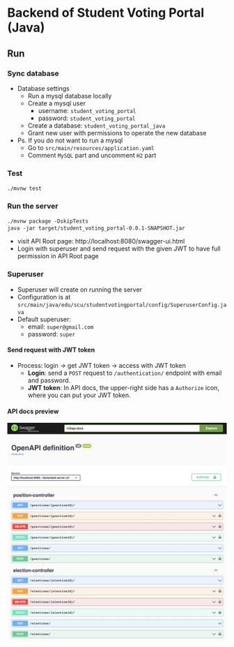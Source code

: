 # Backend of Student Voting Portal (Java)

## Run

### Sync database
- Database settings
    - Run a mysql database locally
    - Create a mysql user
        - username: `student_voting_portal`
        - password: `student_voting_portal`
    - Create a database: `student_voting_portal_java`
    - Grant new user with permissions to operate the new database
- Ps. If you do not want to run a mysql
    - Go to `src/main/resources/application.yaml`
    - Comment `MySQL` part and uncomment `H2` part

### Test
```shell
./mvnw test
```

### Run the server
```shell
./mvnw package -DskipTests
java -jar target/student_voting_portal-0.0.1-SNAPSHOT.jar
```

- visit API Root page: http://localhost:8080/swagger-ui.html
- Login with superuser and send request with the given JWT to have full permission in API Root page

### Superuser
- Superuser will create on running the server
- Configuration is at `src/main/java/edu/scu/studentvotingportal/config/SuperuserConfig.java`
- Default superuser:
  - email: `super@gmail.com`
  - password: `super`

#### Send request with JWT token 
- Process: login -> get JWT token -> access with JWT token
  - **Login**: send a `POST` request to `/authentication/` endpoint with email and password. 
  - **JWT token**: In API docs, the upper-right side has a `Authorize` icon, where you can put your JWT token.

#### API docs preview

<img width="700" src="../imgs/api-docs-java-spring-boot-swagger.jpg">
